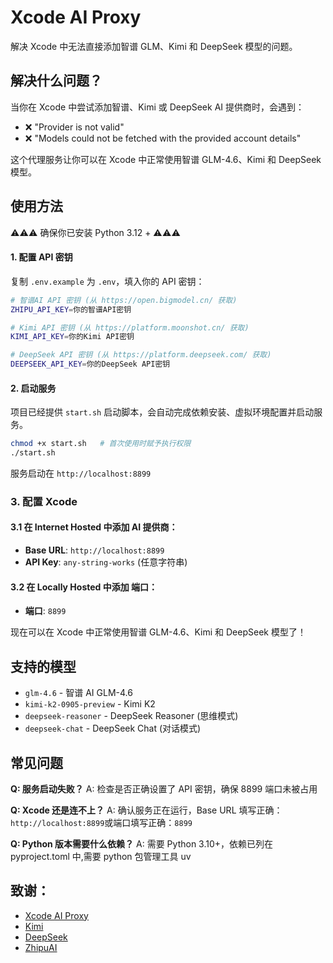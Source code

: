 # Xcode AI Proxy

解决 Xcode 中无法直接添加智谱 GLM、Kimi 和 DeepSeek 模型的问题。

## 解决什么问题？

当你在 Xcode 中尝试添加智谱、Kimi 或 DeepSeek AI 提供商时，会遇到：

- ❌ "Provider is not valid"
- ❌ "Models could not be fetched with the provided account details"

这个代理服务让你可以在 Xcode 中正常使用智谱 GLM-4.6、Kimi 和 DeepSeek 模型。

## 使用方法

⚠️⚠️⚠️ 确保你已安装 Python 3.12 + ⚠️⚠️⚠️

#### 1. 配置 API 密钥

复制 `.env.example` 为 `.env`，填入你的 API 密钥：

```bash
# 智谱AI API 密钥 (从 https://open.bigmodel.cn/ 获取)
ZHIPU_API_KEY=你的智谱API密钥

# Kimi API 密钥 (从 https://platform.moonshot.cn/ 获取)
KIMI_API_KEY=你的Kimi API密钥

# DeepSeek API 密钥 (从 https://platform.deepseek.com/ 获取)
DEEPSEEK_API_KEY=你的DeepSeek API密钥
```

#### 2. 启动服务

项目已经提供 `start.sh` 启动脚本，会自动完成依赖安装、虚拟环境配置并启动服务。

```bash
chmod +x start.sh   # 首次使用时赋予执行权限
./start.sh
```

服务启动在 `http://localhost:8899`

### 3. 配置 Xcode

#### 3.1 在 Internet Hosted 中添加 AI 提供商：

- **Base URL**: `http://localhost:8899`
- **API Key**: `any-string-works` (任意字符串)

#### 3.2 在 Locally Hosted 中添加 端口：

- **端口**: `8899`

现在可以在 Xcode 中正常使用智谱 GLM-4.6、Kimi 和 DeepSeek 模型了！

## 支持的模型

- `glm-4.6` - 智谱 AI GLM-4.6
- `kimi-k2-0905-preview` - Kimi K2
- `deepseek-reasoner` - DeepSeek Reasoner (思维模式)
- `deepseek-chat` - DeepSeek Chat (对话模式)

## 常见问题

**Q: 服务启动失败？**
A: 检查是否正确设置了 API 密钥，确保 8899 端口未被占用

**Q: Xcode 还是连不上？**
A: 确认服务正在运行，Base URL 填写正确：`http://localhost:8899`或端口填写正确：`8899`

**Q: Python 版本需要什么依赖？**
A: 需要 Python 3.10+，依赖已列在 pyproject.toml 中,需要 python 包管理工具 uv

## 致谢：

- [Xcode AI Proxy](https://github.com/fengjinyi98/xcode-ai-proxy)
- [Kimi](https://www.kimi.com/)
- [DeepSeek](https://www.deepseek.com/)
- [ZhipuAI](https://bigmodel.cn/)
